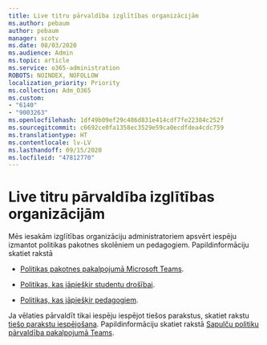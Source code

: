 ```yaml
---
title: Live titru pārvaldība izglītības organizācijām
ms.author: pebaum
author: pebaum
manager: scotv
ms.date: 08/03/2020
ms.audience: Admin
ms.topic: article
ms.service: o365-administration
ROBOTS: NOINDEX, NOFOLLOW
localization_priority: Priority
ms.collection: Adm_O365
ms.custom:
- "6140"
- "9003263"
ms.openlocfilehash: 1df49b09ef29c486d831e414cdf7fe22384c252f
ms.sourcegitcommit: c6692ce0fa1358ec3529e59ca0ecdfdea4cdc759
ms.translationtype: HT
ms.contentlocale: lv-LV
ms.lasthandoff: 09/15/2020
ms.locfileid: "47812770"
---
```

# <a name="managing-live-captions-for-education-organizations"></a>Live titru pārvaldība izglītības organizācijām

Mēs iesakām izglītības organizāciju administratoriem apsvērt iespēju izmantot politikas pakotnes skolēniem un pedagogiem.  Papildinformāciju skatiet rakstā   

- [Politikas pakotnes pakalpojumā Microsoft Teams](https://docs.microsoft.com/microsoftteams/policy-packages-edu#policy-packages-in-microsoft-teams).  
    
- [Politikas, kas jāpiešķir studentu drošībai](https://docs.microsoft.com/microsoftteams/policy-packages-edu#policies-that-should-be-assigned-for-student-safety).

- [Politikas, kas jāpiešķir pedagogiem](https://docs.microsoft.com/microsoftteams/policy-packages-edu#policies-that-should-be-assigned-for-educators).

Ja vēlaties pārvaldīt tikai iespēju iespējot tiešos parakstus, skatiet rakstu [tiešo parakstu iespējošana](https://docs.microsoft.com/microsoftteams/meeting-policies-in-teams#enable-live-captions). Papildinformāciju skatiet rakstā [Sapulču politiku pārvaldība pakalpojumā Teams](https://docs.microsoft.com/microsoftteams/meeting-policies-in-teams).